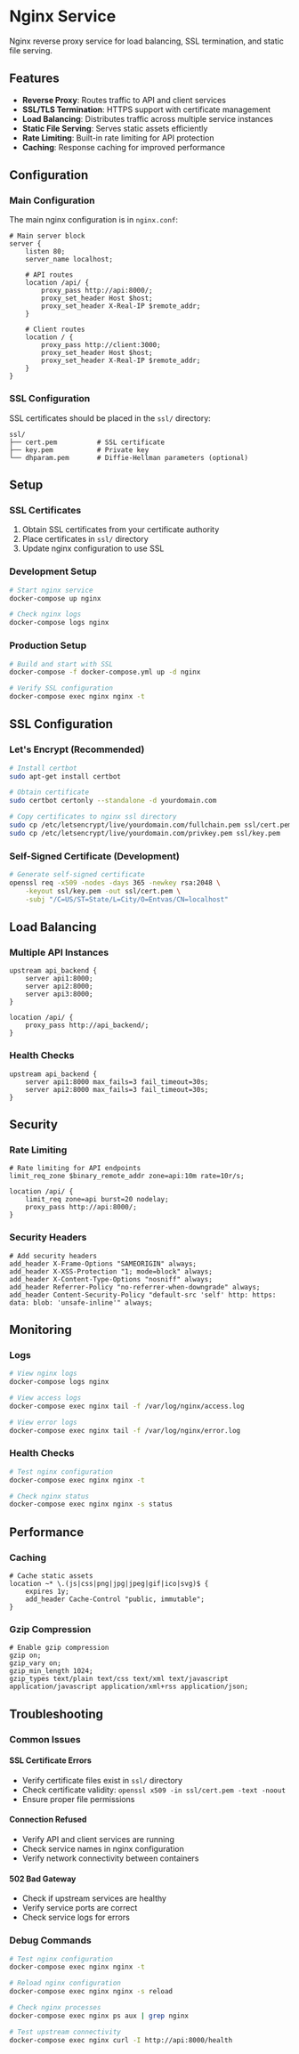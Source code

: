 # Nginx Service

Nginx reverse proxy service for load balancing, SSL termination, and static file serving.

## Features

- **Reverse Proxy**: Routes traffic to API and client services
- **SSL/TLS Termination**: HTTPS support with certificate management
- **Load Balancing**: Distributes traffic across multiple service instances
- **Static File Serving**: Serves static assets efficiently
- **Rate Limiting**: Built-in rate limiting for API protection
- **Caching**: Response caching for improved performance

## Configuration

### Main Configuration
The main nginx configuration is in `nginx.conf`:

```nginx
# Main server block
server {
    listen 80;
    server_name localhost;
    
    # API routes
    location /api/ {
        proxy_pass http://api:8000/;
        proxy_set_header Host $host;
        proxy_set_header X-Real-IP $remote_addr;
    }
    
    # Client routes
    location / {
        proxy_pass http://client:3000;
        proxy_set_header Host $host;
        proxy_set_header X-Real-IP $remote_addr;
    }
}
```

### SSL Configuration
SSL certificates should be placed in the `ssl/` directory:

```
ssl/
├── cert.pem          # SSL certificate
├── key.pem           # Private key
└── dhparam.pem       # Diffie-Hellman parameters (optional)
```

## Setup

### SSL Certificates
1. Obtain SSL certificates from your certificate authority
2. Place certificates in `ssl/` directory
3. Update nginx configuration to use SSL

### Development Setup
```bash
# Start nginx service
docker-compose up nginx

# Check nginx logs
docker-compose logs nginx
```

### Production Setup
```bash
# Build and start with SSL
docker-compose -f docker-compose.yml up -d nginx

# Verify SSL configuration
docker-compose exec nginx nginx -t
```

## SSL Configuration

### Let's Encrypt (Recommended)
```bash
# Install certbot
sudo apt-get install certbot

# Obtain certificate
sudo certbot certonly --standalone -d yourdomain.com

# Copy certificates to nginx ssl directory
sudo cp /etc/letsencrypt/live/yourdomain.com/fullchain.pem ssl/cert.pem
sudo cp /etc/letsencrypt/live/yourdomain.com/privkey.pem ssl/key.pem
```

### Self-Signed Certificate (Development)
```bash
# Generate self-signed certificate
openssl req -x509 -nodes -days 365 -newkey rsa:2048 \
    -keyout ssl/key.pem -out ssl/cert.pem \
    -subj "/C=US/ST=State/L=City/O=Entvas/CN=localhost"
```

## Load Balancing

### Multiple API Instances
```nginx
upstream api_backend {
    server api1:8000;
    server api2:8000;
    server api3:8000;
}

location /api/ {
    proxy_pass http://api_backend/;
}
```

### Health Checks
```nginx
upstream api_backend {
    server api1:8000 max_fails=3 fail_timeout=30s;
    server api2:8000 max_fails=3 fail_timeout=30s;
}
```

## Security

### Rate Limiting
```nginx
# Rate limiting for API endpoints
limit_req_zone $binary_remote_addr zone=api:10m rate=10r/s;

location /api/ {
    limit_req zone=api burst=20 nodelay;
    proxy_pass http://api:8000/;
}
```

### Security Headers
```nginx
# Add security headers
add_header X-Frame-Options "SAMEORIGIN" always;
add_header X-XSS-Protection "1; mode=block" always;
add_header X-Content-Type-Options "nosniff" always;
add_header Referrer-Policy "no-referrer-when-downgrade" always;
add_header Content-Security-Policy "default-src 'self' http: https: data: blob: 'unsafe-inline'" always;
```

## Monitoring

### Logs
```bash
# View nginx logs
docker-compose logs nginx

# View access logs
docker-compose exec nginx tail -f /var/log/nginx/access.log

# View error logs
docker-compose exec nginx tail -f /var/log/nginx/error.log
```

### Health Checks
```bash
# Test nginx configuration
docker-compose exec nginx nginx -t

# Check nginx status
docker-compose exec nginx nginx -s status
```

## Performance

### Caching
```nginx
# Cache static assets
location ~* \.(js|css|png|jpg|jpeg|gif|ico|svg)$ {
    expires 1y;
    add_header Cache-Control "public, immutable";
}
```

### Gzip Compression
```nginx
# Enable gzip compression
gzip on;
gzip_vary on;
gzip_min_length 1024;
gzip_types text/plain text/css text/xml text/javascript application/javascript application/xml+rss application/json;
```

## Troubleshooting

### Common Issues

#### SSL Certificate Errors
- Verify certificate files exist in `ssl/` directory
- Check certificate validity: `openssl x509 -in ssl/cert.pem -text -noout`
- Ensure proper file permissions

#### Connection Refused
- Verify API and client services are running
- Check service names in nginx configuration
- Verify network connectivity between containers

#### 502 Bad Gateway
- Check if upstream services are healthy
- Verify service ports are correct
- Check service logs for errors

### Debug Commands
```bash
# Test nginx configuration
docker-compose exec nginx nginx -t

# Reload nginx configuration
docker-compose exec nginx nginx -s reload

# Check nginx processes
docker-compose exec nginx ps aux | grep nginx

# Test upstream connectivity
docker-compose exec nginx curl -I http://api:8000/health
``` 